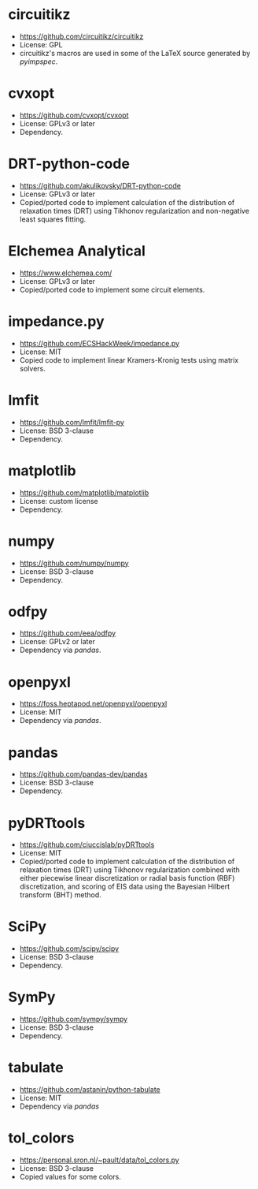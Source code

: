 # circuitikz
- https://github.com/circuitikz/circuitikz
- License: GPL
- circuitikz's macros are used in some of the LaTeX source generated by *pyimpspec*.

# cvxopt
- https://github.com/cvxopt/cvxopt
- License: GPLv3 or later
- Dependency.

# DRT-python-code
- https://github.com/akulikovsky/DRT-python-code
- License: GPLv3 or later
- Copied/ported code to implement calculation of the distribution of relaxation times (DRT) using Tikhonov regularization and non-negative least squares fitting.

# Elchemea Analytical
- https://www.elchemea.com/
- License: GPLv3 or later
- Copied/ported code to implement some circuit elements.

# impedance.py
- https://github.com/ECSHackWeek/impedance.py
- License: MIT
- Copied code to implement linear Kramers-Kronig tests using matrix solvers.

# lmfit
- https://github.com/lmfit/lmfit-py
- License: BSD 3-clause
- Dependency.

# matplotlib
- https://github.com/matplotlib/matplotlib
- License: custom license
- Dependency.

# numpy
- https://github.com/numpy/numpy
- License: BSD 3-clause
- Dependency.

# odfpy
- https://github.com/eea/odfpy
- License: GPLv2 or later
- Dependency via *pandas*.

# openpyxl
- https://foss.heptapod.net/openpyxl/openpyxl
- License: MIT
- Dependency via *pandas*.

# pandas
- https://github.com/pandas-dev/pandas
- License: BSD 3-clause
- Dependency.

# pyDRTtools
- https://github.com/ciuccislab/pyDRTtools
- License: MIT
- Copied/ported code to implement calculation of the distribution of relaxation times (DRT) using Tikhonov regularization combined with either piecewise linear discretization or radial basis function (RBF) discretization, and scoring of EIS data using the Bayesian Hilbert transform (BHT) method.

# SciPy
- https://github.com/scipy/scipy
- License: BSD 3-clause
- Dependency.

# SymPy
- https://github.com/sympy/sympy
- License: BSD 3-clause
- Dependency.

# tabulate
- https://github.com/astanin/python-tabulate
- License: MIT
- Dependency via *pandas*

# tol_colors
- https://personal.sron.nl/~pault/data/tol_colors.py
- License: BSD 3-clause
- Copied values for some colors.
